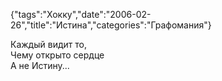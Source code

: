 {"tags":"Хокку","date":"2006-02-26","title":"Истина","categories":"Графомания"}

Каждый видит то,  
Чему открыто сердце  
А не Истину...
